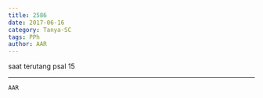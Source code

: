 ```yaml
---
title: 2586
date: 2017-06-16
category: Tanya-SC
tags: PPh
author: AAR
---
```


saat terutang psal 15

---



`AAR`
